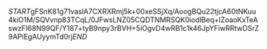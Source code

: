 $START$gFSnK81g71vaslA7CXRXRmj5k+00xeSSjXq/AoogBQu22tjcA60tNKuu4kiO1M/SQVvnp83TCqL/0JFwsLNZ05CQDTNMRSQK0iodlBeq+lZoaoKxTeAswzFI68N99QF/Y187+tyB9npy3rBVH+5iOgvD4wRB1c1k46JpYFiwRRtwDSrZ9APiEgAUyymTd0rj$END$